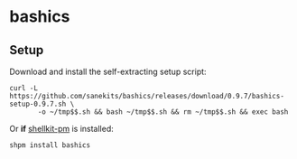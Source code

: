 # bashics

## Setup

Download and install the self-extracting setup script:

```
curl -L https://github.com/sanekits/bashics/releases/download/0.9.7/bashics-setup-0.9.7.sh \
       -o ~/tmp$$.sh && bash ~/tmp$$.sh && rm ~/tmp$$.sh && exec bash
```

Or **if** [shellkit-pm](https://github.com/sanekits/shellkit-pm) is installed:

    shpm install bashics

##
